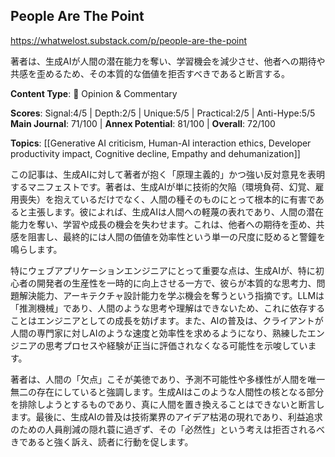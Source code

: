 ## People Are The Point

https://whatwelost.substack.com/p/people-are-the-point

著者は、生成AIが人間の潜在能力を奪い、学習機会を減少させ、他者への期待や共感を歪めるため、その本質的な価値を拒否すべきであると断言する。

**Content Type**: 💭 Opinion & Commentary

**Scores**: Signal:4/5 | Depth:2/5 | Unique:5/5 | Practical:2/5 | Anti-Hype:5/5
**Main Journal**: 71/100 | **Annex Potential**: 81/100 | **Overall**: 72/100

**Topics**: [[Generative AI criticism, Human-AI interaction ethics, Developer productivity impact, Cognitive decline, Empathy and dehumanization]]

この記事は、生成AIに対して著者が抱く「原理主義的」かつ強い反対意見を表明するマニフェストです。著者は、生成AIが単に技術的欠陥（環境負荷、幻覚、雇用喪失）を抱えているだけでなく、人間の種そのものにとって根本的に有害であると主張します。彼によれば、生成AIは人間への軽蔑の表れであり、人間の潜在能力を奪い、学習や成長の機会を失わせます。これは、他者への期待を歪め、共感を阻害し、最終的には人間の価値を効率性という単一の尺度に貶めると警鐘を鳴らします。

特にウェブアプリケーションエンジニアにとって重要な点は、生成AIが、特に初心者の開発者の生産性を一時的に向上させる一方で、彼らが本質的な思考力、問題解決能力、アーキテクチャ設計能力を学ぶ機会を奪うという指摘です。LLMは「推測機械」であり、人間のような思考や理解はできないため、これに依存することはエンジニアとしての成長を妨げます。また、AIの普及は、クライアントが人間の専門家に対しAIのような速度と効率性を求めるようになり、熟練したエンジニアの思考プロセスや経験が正当に評価されなくなる可能性を示唆しています。

著者は、人間の「欠点」こそが美徳であり、予測不可能性や多様性が人間を唯一無二の存在にしていると強調します。生成AIはこのような人間性の核となる部分を排除しようとするものであり、真に人間を置き換えることはできないと断言します。最後に、生成AIの普及は技術業界のアイデア枯渇の現れであり、利益追求のための人員削減の隠れ蓑に過ぎず、その「必然性」という考えは拒否されるべきであると強く訴え、読者に行動を促します。